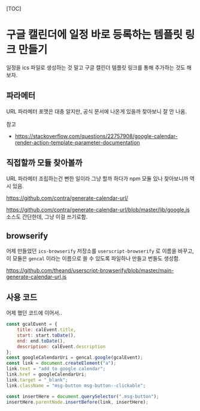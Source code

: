 [TOC]


# 구글 캘린더에 일정 바로 등록하는 템플릿 링크 만들기

일정을 ics 파일로 생성하는 것 말고 구글 캘린더 템플릿 링크를 통해 추가하는 것도 해보자.

## 파라메터

URL 파라메터 포맷은 대충 알지만, 공식 문서에 나온게 있을까 찾아보니 잘 안 나옴.

참고

- https://stackoverflow.com/questions/22757908/google-calendar-render-action-template-parameter-documentation

## 직접할까 모듈 찾아볼까

URL 파라메터 조립하는건 뻔한 일이라 그냥 할까 하다가 npm 모듈 있나 찾아보니까 역시 있음.

https://github.com/contra/generate-calendar-url/

https://github.com/contra/generate-calendar-url/blob/master/lib/google.js 소스도 간단한데, 그냥 이걸 쓰기로함.

## browserify

어제 만들었던 `ics-browserify` 저장소를 `userscript-browserify` 로 이름을 바꾸고, 이 모듈은 `gencal` 이라는 이름으로 쓸 수 있도록 파일하나 만들고 번들도 생성함.

https://github.com/theand/userscript-browserify/blob/master/main-generate-calendar-url.js

## 사용 코드

어제 했던 코드에 이어서..

```javascript
const gcalEvent = {
    title: calEvent.title,
    start: start.toDate(),
    end: end.toDate(),
    description: calEvent.description
};
const googleCalendarUri = gencal.google(gcalEvent);
const link = document.createElement("a");
link.text = "add to google calendar";
link.href = googleCalendarUri;
link.target = "_blank";
link.className = "msg-button msg-button--clickable";

const insertHere = document.querySelector(".msg-button");
insertHere.parentNode.insertBefore(link, insertHere);

```

